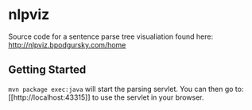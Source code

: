 nlpviz
======

Source code for a sentence parse tree visualiation found here: http://nlpviz.bpodgursky.com/home

Getting Started
---------------

`mvn package exec:java` will start the parsing servlet. You can then go to:
[[http://localhost:43315]] to use the servlet in your browser.


